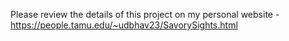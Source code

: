 Please review the details of this project on my personal website - https://people.tamu.edu/~udbhav23/SavorySights.html
